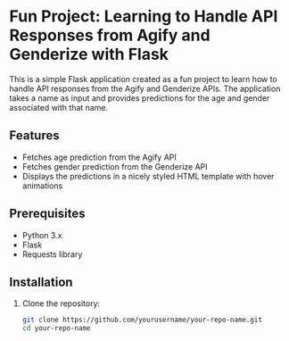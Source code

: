 # Fun Project: Learning to Handle API Responses from Agify and Genderize with Flask

This is a simple Flask application created as a fun project to learn how to handle API responses from the Agify and Genderize APIs. The application takes a name as input and provides predictions for the age and gender associated with that name.

## Features

- Fetches age prediction from the Agify API
- Fetches gender prediction from the Genderize API
- Displays the predictions in a nicely styled HTML template with hover animations

## Prerequisites

- Python 3.x
- Flask
- Requests library

## Installation

1. Clone the repository:

   ```bash
   git clone https://github.com/yourusername/your-repo-name.git
   cd your-repo-name
